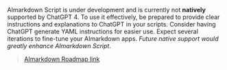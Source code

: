AImarkdown Script is under development and is currently not **natively** supported by ChatGPT 4. To use it effectively, be prepared to provide clear instructions and explanations to ChatGPT in your scripts. Consider having ChatGPT generate YAML instructions for easier use. Expect several iterations to fine-tune your AImarkdown apps. _Future native support would greatly enhance AImarkdown Script._

> [AImarkdown Roadmap link](https://github.com/users/AImarkdown/projects/1/views/6)
